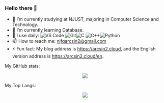 ### Hello there 👋


- 🔭 I’m currently studying at NJUST, majoring in Computer Science and Technology.
- 🌱 I’m currently learning Database.
- 🚀 I use daily: ![VS Code](https://img.shields.io/badge/-VS%20Code-007ACC?style=plastic&logo=visual-studio-code) ![Git](https://img.shields.io/badge/-Git-black?style=plastic&logo=git)![C](https://img.shields.io/badge/-C-8fcfd1?style=plastic&logo=C) ![C++](https://img.shields.io/badge/-C++-8fcfd1?style=plastic&logo=C%2B%2B)![Python](https://img.shields.io/badge/-Python-8fcfd1?style=plastic&logo=Python)
- 📫 How to reach me: njfqarcsin2@gmail.com
- ⚡ Fun fact: My blog address is https://arcsin2.cloud, and the English version address is https://arcsin2.cloud/en.

My GitHub stats:

<div align=center>  <img src="https://github-readme-stats.vercel.app/api?username=UnpureRationalist&theme=tokyonight&count_private=true&show_icons=true" />  </div>



My Top Langs:

<div align=center>  <img src="https://github-readme-stats.vercel.app/api/top-langs/?username=UnpureRationalist&layout=compact&langs_count=6&theme=tokyonight&hide=html,css,assembly,js" />  <div>

